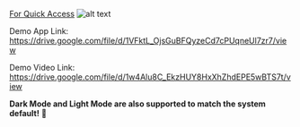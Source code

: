 <ins>For Quick Access</ins>
![alt text](https://drive.google.com/file/d/1wXrPUtr8fldzK2Bxe_y4na-crA93efOW/view)

Demo App Link:
https://drive.google.com/file/d/1VFktL_OjsGuBFQyzeCd7cPUqneUl7zr7/view

Demo Video Link:
https://drive.google.com/file/d/1w4Alu8C_EkzHUY8HxXhZhdEPE5wBTS7t/view

**Dark Mode and Light Mode are also supported to match the system default!** 👾
